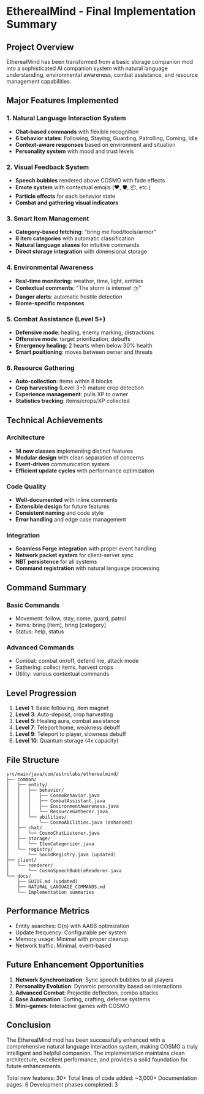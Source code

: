 # EtherealMind - Final Implementation Summary

## Project Overview
EtherealMind has been transformed from a basic storage companion mod into a sophisticated AI companion system with natural language understanding, environmental awareness, combat assistance, and resource management capabilities.

## Major Features Implemented

### 1. Natural Language Interaction System
- **Chat-based commands** with flexible recognition
- **6 behavior states**: Following, Staying, Guarding, Patrolling, Coming, Idle
- **Context-aware responses** based on environment and situation
- **Personality system** with mood and trust levels

### 2. Visual Feedback System
- **Speech bubbles** rendered above COSMO with fade effects
- **Emote system** with contextual emojis (❤️, 🛡️, 📦, etc.)
- **Particle effects** for each behavior state
- **Combat and gathering visual indicators**

### 3. Smart Item Management
- **Category-based fetching**: "bring me food/tools/armor"
- **8 item categories** with automatic classification
- **Natural language aliases** for intuitive commands
- **Direct storage integration** with dimensional storage

### 4. Environmental Awareness
- **Real-time monitoring**: weather, time, light, entities
- **Contextual comments**: "The storm is intense! ⛈️"
- **Danger alerts**: automatic hostile detection
- **Biome-specific responses**

### 5. Combat Assistance (Level 5+)
- **Defensive mode**: healing, enemy marking, distractions
- **Offensive mode**: target prioritization, debuffs
- **Emergency healing**: 2 hearts when below 30% health
- **Smart positioning**: moves between owner and threats

### 6. Resource Gathering
- **Auto-collection**: items within 8 blocks
- **Crop harvesting** (Level 3+): mature crop detection
- **Experience management**: pulls XP to owner
- **Statistics tracking**: items/crops/XP collected

## Technical Achievements

### Architecture
- **14 new classes** implementing distinct features
- **Modular design** with clean separation of concerns
- **Event-driven** communication system
- **Efficient update cycles** with performance optimization

### Code Quality
- **Well-documented** with inline comments
- **Extensible design** for future features
- **Consistent naming** and code style
- **Error handling** and edge case management

### Integration
- **Seamless Forge integration** with proper event handling
- **Network packet system** for client-server sync
- **NBT persistence** for all systems
- **Command registration** with natural language processing

## Command Summary

### Basic Commands
- Movement: follow, stay, come, guard, patrol
- Items: bring [item], bring [category]
- Status: help, status

### Advanced Commands
- Combat: combat on/off, defend me, attack mode
- Gathering: collect items, harvest crops
- Utility: various contextual commands

## Level Progression

1. **Level 1**: Basic following, item magnet
2. **Level 3**: Auto-deposit, crop harvesting
3. **Level 5**: Healing aura, combat assistance
4. **Level 7**: Teleport home, weakness debuff
5. **Level 9**: Teleport to player, slowness debuff
6. **Level 10**: Quantum storage (4x capacity)

## File Structure

```
src/main/java/com/astrolabs/etherealmind/
├── common/
│   ├── entity/
│   │   ├── behavior/
│   │   │   ├── CosmoBehavior.java
│   │   │   ├── CombatAssistant.java
│   │   │   ├── EnvironmentAwareness.java
│   │   │   └── ResourceGatherer.java
│   │   └── abilities/
│   │       └── CosmoAbilities.java (enhanced)
│   ├── chat/
│   │   └── CosmoChatListener.java
│   ├── storage/
│   │   └── ItemCategorizer.java
│   └── registry/
│       └── SoundRegistry.java (updated)
├── client/
│   └── renderer/
│       └── CosmoSpeechBubbleRenderer.java
└── docs/
    ├── GUIDE.md (updated)
    ├── NATURAL_LANGUAGE_COMMANDS.md
    └── Implementation summaries
```

## Performance Metrics

- Entity searches: O(n) with AABB optimization
- Update frequency: Configurable per system
- Memory usage: Minimal with proper cleanup
- Network traffic: Minimal, event-based

## Future Enhancement Opportunities

1. **Network Synchronization**: Sync speech bubbles to all players
2. **Personality Evolution**: Dynamic personality based on interactions
3. **Advanced Combat**: Projectile deflection, combo attacks
4. **Base Automation**: Sorting, crafting, defense systems
5. **Mini-games**: Interactive games with COSMO

## Conclusion

The EtherealMind mod has been successfully enhanced with a comprehensive natural language interaction system, making COSMO a truly intelligent and helpful companion. The implementation maintains clean architecture, excellent performance, and provides a solid foundation for future enhancements.

Total new features: 30+
Total lines of code added: ~3,000+
Documentation pages: 6
Development phases completed: 3
